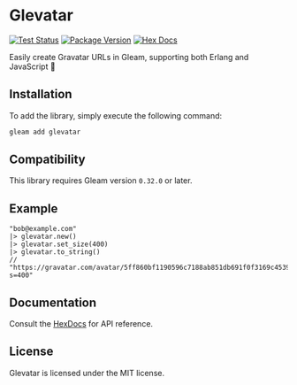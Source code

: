 # Glevatar

[![Test Status](https://github.com/bunopnu/glevatar/actions/workflows/test.yml/badge.svg)](https://github.com/bunopnu/glevatar/actions/workflows/test.yml)
[![Package Version](https://img.shields.io/hexpm/v/glevatar)](https://hex.pm/packages/glevatar)
[![Hex Docs](https://img.shields.io/badge/hex-docs-ffaff3)](https://hexdocs.pm/glevatar/)

Easily create Gravatar URLs in Gleam, supporting both Erlang and JavaScript 🎀

## Installation

To add the library, simply execute the following command:

```sh
gleam add glevatar
```

## Compatibility

This library requires Gleam version `0.32.0` or later.

## Example

```gleam
"bob@example.com"
|> glevatar.new()
|> glevatar.set_size(400)
|> glevatar.to_string()
// "https://gravatar.com/avatar/5ff860bf1190596c7188ab851db691f0f3169c453936e9e1eba2f9a47f7a0018?s=400"
```

## Documentation

Consult the [HexDocs](https://hexdocs.pm/glevatar/) for API reference.

## License

Glevatar is licensed under the MIT license.
